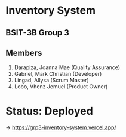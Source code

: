 # Inventory System
## BSIT-3B Group 3

## Members
1. Darapiza, Joanna Mae (Quality Assurance)
2. Gabriel, Mark Christian (Developer)
3. Lingad, Allysa (Scrum Master)
4. Lobo, Vhenz Jemuel (Product Owner)

# Status: Deployed
-> https://grp3-inventory-system.vercel.app/
